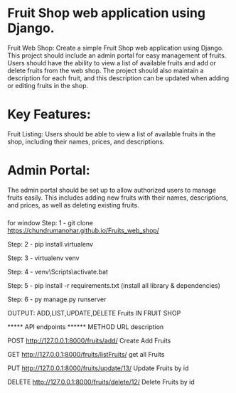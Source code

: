 # Fruit Shop web application using Django.
Fruit Web Shop:
Create a simple Fruit Shop web application using Django. 
This project should include an admin portal for easy management of fruits.
Users should have the ability to view a list of available fruits and add or delete fruits from the web shop.
The project should also maintain a description for each fruit, and this description can be updated when adding or editing fruits in the shop.
# Key Features:
Fruit Listing: Users should be able to view a list of available fruits in the shop, including their names, prices, and descriptions.
# Admin Portal:
The admin portal should be set up to allow authorized users to manage fruits easily.
This includes adding new fruits with their names, descriptions, and prices, as well as deleting existing fruits.


### 
for window
Step: 1 - git clone https://chundrumanohar.github.io/Fruits_web_shop/

Step: 2 - pip install virtualenv

Step: 3 - virtualenv venv

Step: 4 - venv\Scripts\activate.bat

Step: 5 - pip install -r requirements.txt (install all library & dependencies)

Step: 6 - py manage.py runserver

OUTPUT: ADD,LIST,UPDATE,DELETE Fruits IN FRUIT SHOP



***** API endpoints ******
METHOD  URL                                   description

POST     http://127.0.0.1:8000/fruits/add/ Create Add Fruits

GET      http://127.0.0.1:8000/fruits/listFruits/ get all Fruits

PUT      http://127.0.0.1:8000/fruits/update/13/ Update Fruits by id

DELETE   http://127.0.0.1:8000/fruits/delete/12/ Delete Fruits by id




